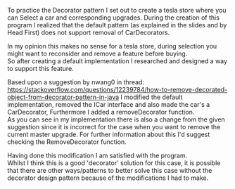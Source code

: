 To practice the Decorator pattern I set out to create a tesla store where you can Select a car and corresponding upgrades.
During the creation of this program I realized that the default pattern (as explained in the slides and by Head First) does not support removal of CarDecorators.  


In my opinion this makes no sense for a tesla store, during selection you might want to reconsider and remove a feature before buying.  
So after creating a default implementation I researched and designed a way to support this feature.  

Based upon a suggestion by nwang0 in thread: https://stackoverflow.com/questions/12239784/how-to-remove-decorated-object-from-decorator-pattern-in-java
I modified the default implementation, removed the ICar interface and also made the car's a CarDecorator, Furthermore I added a removeDecorator function.    
As you can see in my implementation there is also a change from the given suggestion since it is incorrect for the case when you want to remove the current master upgrade. For further information about this I'd suggest checking the RemoveDecorator function.  

Having done this modification I am satisfied with the program.  
Whilst I think this is a good 'decorator' solution for this case, it is possible that there are other ways/patterns to better solve this case without the decorator design pattern because of the modifications I had to make.
